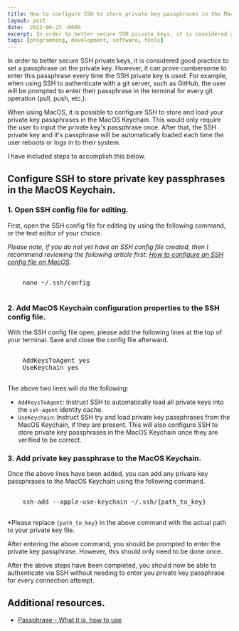 ```yaml
---
title: How to configure SSH to store private key passphrases in the MacOS Keychain
layout: post
date:  2022-06-23 -0600
excerpt: In order to better secure SSH private keys, it is considered good practice to set a passphrase on the private key. However, it can prove cumbersome to enter this passphrase every time the SSH private key is used. When using MacOS, it is possible to configure SSH to store and load your private key passphrases in the MacOS Keychain. This would only require the user to input the private key's passphrase once. After that, the SSH private key and it's passphrase will be automatically loaded each time the user reboots or logs in to their system. 
tags: [programming, development, software, tools]
---
```


In order to better secure SSH private keys, it is considered good practice to set a passphrase on the private key. However, it can prove cumbersome to enter this passphrase every time the SSH private key is used. For example, when using SSH to authenticate with a git server, such as GitHub, the user will be prompted to enter their passphrase in the terminal for every git operation (pull, push, etc.). 

When using MacOS, it is possible to configure SSH to store and load your private key passphrases in the MacOS Keychain. This would only require the user to input the private key's passphrase once. After that, the SSH private key and it's passphrase will be automatically loaded each time the user reboots or logs in to their system. 

I have included steps to accomplish this below. 

## Configure SSH to store private key passphrases in the MacOS Keychain.

### 1. Open SSH config file for editing.
First, open the SSH config file for editing by using the following command, or the text editor of your choice. 

*Please note, if you do not yet have an SSH config file created, then I recommend reviewing the following article first: [How to configure an SSH config file on MacOS](https://erickmccollum.com/2022/06/22/ssh-config.html).*

<pre class="w3-light-grey w3-round" style="overflow: auto;">

    nano ~/.ssh/config

</pre>

### 2. Add MacOS Keychain configuration properties to the SSH config file.
With the SSH config file open, please add the following lines at the top of your terminal. Save and close the config file afterward. 

<pre class="w3-light-grey w3-round" style="overflow: auto;">

    AddKeysToAgent yes
    UseKeychain yes

</pre>

The above two lines will do the following: 
- `AddKeysToAgent`: Instruct SSH to automatically load all private keys into the `ssh-agent` identity cache. 
- `UseKeychain`: Instruct SSH try and load private key passphrases from the MacOS Keychain, if they are present. This will also configure SSH to store private key passphrases in the MacOS Keychain once they are verified to be correct.

### 3. Add private key passphrase to the MacOS Keychain. 
Once the above lines have been added, you can add any private key passphrases to the MacOS Keychain using the following command. 

<pre class="w3-light-grey w3-round" style="overflow: auto;">

    ssh-add --apple-use-keychain ~/.ssh/{path_to_key}

</pre>

*Please replace `{path_to_key}` in the above command with the actual path to your private key file. 

After entering the above command, you should be prompted to enter the private key passphrase. However, this should only need to be done once. 

After the above steps have been completed, you should now be able to authenticate via SSH without needing to enter you private key passphrase for every connection attempt. 

## Additional resources.
- [Passphrase - What it is, how to use](https://www.ssh.com/academy/ssh/passphrase)
